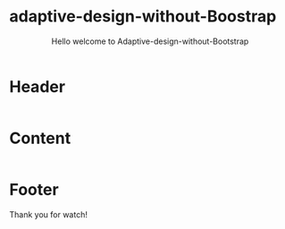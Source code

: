 # adaptive-design-without-Boostrap
<html>
  <header>
    <span>Hello welcome to Adaptive-design-without-Bootstrap
</span>
  </header>
<div style="https://disk.yandex.ru/i/rxi-4EnJgZhG-g">
<h1>Header</h1>
<img src="">
</div>
<div style="">
<h1>Content</h1>
  <img src="">
</div>
<div style="">
<h1>Footer</h1>
  <img src="">
</div>
<span>
  Thank you for watch!
</span>
</div>
</html>
